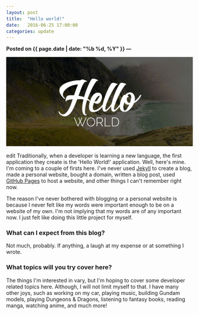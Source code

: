```yaml
---
layout: post
title:  "Hello world!"
date:   2016-06-25 17:00:00
categories: update
---
```

**Posted on {{ page.date | date: "%b %d, %Y" }} &mdash;**

<img src="/../_images/hello-world.jpg" alt="hello world"/>
<p>edit Traditionally, when a developer is learning a new language, the first application they
 create is the 'Hello World!' application. Well, here's mine. I'm coming to a couple of firsts here.
  I've never used <a href="https://jekyllrb.com/" target="_blank">Jekyll</a> to create a blog, made a personal website, bought a domain, written a blog post,
   used <a href="https://pages.github.com/" target="_blank">GitHub Pages</a> to host a website, and other things I can't remember right now.
</p>

<p>The reason I've never bothered with blogging or a personal website is because I never felt
like my words were important enough to be on a website of my own. I'm not implying
that my words are of any important now. I just felt like doing this little project for myself.</p>

<h3>What can I expect from this blog?</h3>
Not much, probably. If anything, a laugh at my expense or at something I wrote.

<h3>What topics will you try cover here?</h3>
<p>The things I'm interested in vary, but I'm hoping to cover some developer related topics here.
Although, I will not limit myself to that. I have many other joys, such as working on my car,
playing music, building Gundam models, playing Dungeons & Dragons, listening to fantasy books,
reading manga, watching anime, and much more!</p>
